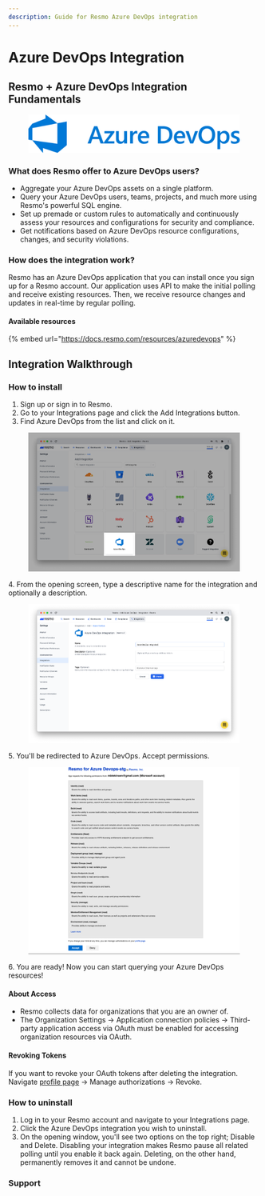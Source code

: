 ```yaml
---
description: Guide for Resmo Azure DevOps integration
---
```


# Azure DevOps Integration

## Resmo + Azure DevOps Integration Fundamentals

<figure><img src="../.gitbook/assets/azure-devops-logo.webp" alt=""><figcaption></figcaption></figure>



### What does Resmo offer to Azure DevOps users?

* Aggregate your Azure DevOps assets on a single platform.
* Query your Azure DevOps users, teams, projects, and much more using Resmo's powerful SQL engine.
* Set up premade or custom rules to automatically and continuously assess your resources and configurations for security and compliance.
* Get notifications based on Azure DevOps resource configurations, changes, and security violations.

### How does the integration work?

Resmo has an Azure DevOps application that you can install once you sign up for a Resmo account. Our application uses API to make the initial polling and receive existing resources. Then, we receive resource changes and updates in real-time by regular polling.

#### Available resources

{% embed url="https://docs.resmo.com/resources/azuredevops" %}

## Integration Walkthrough

### How to install

1. Sign up or sign in to Resmo.
2. Go to your Integrations page and click the Add Integrations button.
3. Find Azure DevOps from the list and click on it.

<figure><img src="../.gitbook/assets/add-azuredevops.png" alt=""><figcaption></figcaption></figure>

4\. From the opening screen, type a descriptive name for the integration and optionally a description.

<figure><img src="../.gitbook/assets/azure-devops (1).png" alt=""><figcaption></figcaption></figure>

5\. You'll be redirected to Azure DevOps. Accept permissions.

<figure><img src="../.gitbook/assets/azure-devops-integration.png" alt=""><figcaption></figcaption></figure>

6\. You are ready! Now you can start querying your Azure DevOps resources!

#### About Access

* Resmo collects data for organizations that you are an owner of.
* The Organization Settings -> Application connection policies -> Third-party application access via OAuth must be enabled for accessing organization resources via OAuth.

#### Revoking Tokens

If you want to revoke your OAuth tokens after deleting the integration. Navigate [profile page](https://app.vssps.visualstudio.com/profile/view) -> Manage authorizations -> Revoke.

### How to uninstall

1. Log in to your Resmo account and navigate to your Integrations page.
2. Click the Azure DevOps integration you wish to uninstall.
3. On the opening window, you'll see two options on the top right; Disable and Delete. Disabling your integration makes Resmo pause all related polling until you enable it back again. Deleting, on the other hand, permanently removes it and cannot be undone.

### Support
